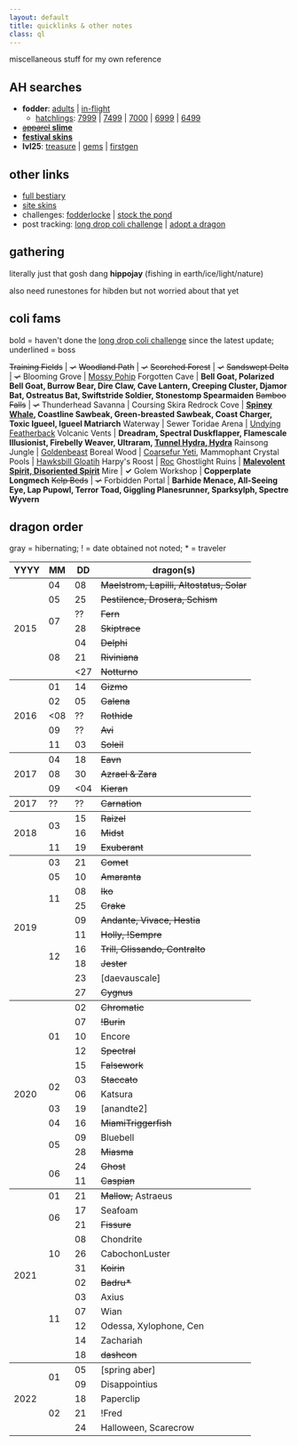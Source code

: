 ```yaml
---
layout: default
title: quicklinks & other notes
class: ql
---
```

miscellaneous stuff for my own reference

## AH searches

- <b>fodder</b>: [adults](https://www1.flightrising.com/auction-house/buy/realm/dragons?treasure_min=0&d_age=1&collapse=1) \| [in-flight](https://www1.flightrising.com/auction-house/buy/flight/dragons?treasure_min=0&d_age=1&collapse=1)
	- [hatchlings](https://www1.flightrising.com/auction-house/buy/realm/dragons?treasure_max=8000&d_named=0&d_age=0&sort=name_desc&nocollapse=1&collapse=1): [7999](https://www1.flightrising.com/auction-house/buy/realm/dragons?treasure_max=7999&d_named=0&d_age=0&sort=name_desc&nocollapse=1&collapse=1) \| [7499](https://www1.flightrising.com/auction-house/buy/realm/dragons?treasure_max=7499&d_named=0&d_age=0&sort=name_desc&nocollapse=1&collapse=1) \| [7000](https://www1.flightrising.com/auction-house/buy/realm/dragons?treasure_max=7000&d_named=0&d_age=0&sort=name_desc&nocollapse=1&collapse=1) \| [6999](https://www1.flightrising.com/auction-house/buy/realm/dragons?treasure_max=6999&d_named=0&d_age=0&sort=name_desc&nocollapse=1&collapse=1) \| [6499](https://www1.flightrising.com/auction-house/buy/realm/dragons?treasure_max=6499&d_named=0&d_age=0&sort=name_desc&nocollapse=1&collapse=1)
- [~~apparel~~ <b>slime</b>](https://www1.flightrising.com/auction-house/buy/realm/app?treasure_min=0&collapse=1)
- <b>[festival skins](https://www1.flightrising.com/auction-house/buy/realm/skins?treasure_max=35000&nocollapse=1&collapse=1)</b>
- <b>lvl25</b>: [treasure](https://www1.flightrising.com/auction-house/buy/realm/dragons?treasure_min=0&d_level_min=25&nocollapse=1&collapse=1) \| [gems](https://www1.flightrising.com/auction-house/buy/realm/dragons?gems_min=0&d_level_min=25&nocollapse=1&collapse=1) \| [firstgen](https://www1.flightrising.com/auction-house/buy/realm/dragons?d_level_min=25&d_gen1=1&nocollapse=1&collapse=1)

## other links

- [full bestiary](https://www1.flightrising.com/bestiary/138250?view=all&sort=id_asc)
- [site skins](https://www1.flightrising.com/game-database/items/skins?skin_type=admin&sort=id_asc)
- challenges: [fodderlocke](https://www1.flightrising.com/forums/qnc/3053421) \| [stock the pond](https://www1.flightrising.com/forums/qnc/3007022)
- post tracking: [long drop coli challenge](https://www1.flightrising.com/search/forums?term=&poster=Archaeoraptor&topicid=1971573&forum=&when=0&sort=recent) \| [adopt a dragon](https://www1.flightrising.com/search/forums?term=&poster=Archaeoraptor&topicid=2157925&forum=&when=0&sort=recent)

## gathering

literally just that gosh dang <b>hippojay</b> (fishing in earth/ice/light/nature)

also need runestones for hibden but not worried about that yet

## coli fams

bold = haven't done the [long drop coli challenge](https://www1.flightrising.com/search/forums?term=&poster=Archaeoraptor&topicid=1971573&forum=&when=0&sort=recent) since the latest update; underlined = boss

~~Training Fields~~ | <s>✓</s>
~~Woodland Path~~ | <s>✓</s>
~~Scorched Forest~~ | <s>✓</s>
~~Sandswept Delta~~ | <s>✓</s>
Blooming Grove | <u>Mossy Pohip</u>
Forgotten Cave | <b>Bell Goat, Polarized Bell Goat, Burrow Bear, Dire Claw, Cave Lantern, Creeping Cluster, Djamor Bat, Ostreatus Bat, Swiftstride Soldier, Stonestomp Spearmaiden</b>
~~Bamboo Falls~~ | <s>✓</s>
Thunderhead Savanna | Coursing Skira
Redrock Cove | <b><u>Spiney Whale</u>, Coastline Sawbeak, Green-breasted Sawbeak, Coast Charger, Toxic Igueel, Igueel Matriarch</b>
Waterway | Sewer Toridae
Arena | <u>Undying Featherback</u>
Volcanic Vents | <b>Dreadram, Spectral Duskflapper, Flamescale Illusionist, Firebelly Weaver, Ultraram, <u>Tunnel Hydra, Hydra</u></b>
Rainsong Jungle | <u>Goldenbeast</u>
Boreal Wood | <u>Coarsefur Yeti</u>, Mammophant
Crystal Pools | <u>Hawksbill Gloatih</u>
Harpy's Roost | <u>Roc</u>
Ghostlight Ruins | <b><u>Malevolent Spirit, Disoriented Spirit</u></b>
Mire | <b>✓</b>
Golem Workshop | <b>Copperplate Longmech</b>
~~Kelp Beds~~ | <s>✓</s>
Forbidden Portal | <b>Barhide Menace, All-Seeing Eye, Lap Pupowl, Terror Toad, Giggling Planesrunner, Sparksylph, Spectre Wyvern</b>

## dragon order

gray = hibernating; ! = date obtained not noted; \* = traveler

<table id="dragolist">
	<thead class="x"><tr><th>YYYY</th><th>MM</th><th>DD</th><th>dragon(s)</th></tr></thead>
	<tbody>
		<tr><td rowspan="8">2015</td><td>04</td><td>08</td><td><s>Maelstrom, Lapilli, Altostatus, Solar</s></td></tr>
		<tr><td>05</td><td>25</td><td><s>Pestilence, Drosera, Schism</s></td></tr>
		<tr><td rowspan="2">07</td><td>??</td><td><s>Fern</s></td></tr>
		<tr><td>28</td><td><s>Skiptrace</s></td></tr>
		<tr><td rowspan="3">08</td><td>04</td><td><s>Delphi</s></td></tr>
		<tr><td>21</td><td><s>Riviniana</s></td></tr>
		<tr><td><span><27</span></td><td><s>Notturno</s></td></tr>
	</tbody><tbody>
		<tr><td rowspan="5">2016</td><td>01</td><td>14</td><td><s>Gizmo</s></td></tr>
		<tr><td>02</td><td>05</td><td><s>Galena</s></td></tr>
		<tr><td><span><08</span></td><td>??</td><td><s>Rothide</s></td></tr>
		<tr><td>09</td><td>??</td><td><s>Avi</s></td></tr>
		<tr><td>11</td><td>03</td><td><s>Soleil</s></td></tr>
	</tbody><tbody>
		<tr><td rowspan="3">2017</td><td>04</td><td>18</td><td><s>Eavn</s></td></tr>
		<tr><td>08</td><td>30</td><td><s>Azrael & Zara</s></td></tr>
		<tr><td>09</td><td><span><04</span></td><td><s>Kieran</s></td></tr>
	</tbody>
	<tbody><tr><td>2017</td><td>??</td><td>??</td><td><s>Carnation</s></td></tr></tbody>
	<tbody>
		<tr><td rowspan="3">2018</td><td rowspan="2">03</td><td>15</td><td><s>Raizel</s></td></tr>
		<tr><td>16</td><td><s>Midst</s></td></tr>
		<tr><td>11</td><td>19</td><td><s>Exuberant</s></td></tr>
	</tbody><tbody>
		<tr><td rowspan="10">2019</td><td>03</td><td>21</td><td><s>Comet</s></td></tr>
		<tr><td>05</td><td>10</td><td><s>Amaranta</s></td></tr>
		<tr><td rowspan="2">11</td><td>08</td><td><s>Iko</s></td></tr>
		<tr><td>25</td><td><s>Crake</s></td></tr>
		<tr><td rowspan="6">12</td><td>09</td><td><s>Andante, Vivace, Hestia</s></td></tr>
		<tr><td>11</td><td><s>Holly, !Sempre</s></td></tr>
		<tr><td>16</td><td><s>Trill, Glissando, Contralto</s></td></tr>
		<tr><td>18</td><td><s>Jester</s></td></tr>
		<tr><td>23</td><td>[daevauscale]</td></tr>
		<tr><td>27</td><td><s>Cygnus</s></td></tr>
	</tbody><tbody>
		<tr><td rowspan="21">2020</td><td rowspan="5">01</td><td>02</td><td><s>Chromatic</s></td></tr>
		<tr><td>07</td><td><s>!Burin</s></td></tr>
		<tr><td>10</td><td>Encore</td></tr>
		<tr><td>12</td><td><s>Spectral</s></td></tr>
		<tr><td>15</td><td><s>Falsework</s></td></tr>
		<tr><td rowspan="2">02</td><td>03</td><td><s>Staccato</s></td></tr>
		<tr><td>06</td><td>Katsura</td></tr>
		<tr><td>03</td><td>19</td><td>[anandte2]</td></tr>
		<tr><td>04</td><td>16</td><td><s>MiamiTriggerfish</s></td></tr>
		<tr><td rowspan="2">05</td><td>09</td><td>Bluebell</td></tr>
		<tr><td>28</td><td><s>Miasma</s></td></tr>
		<tr><td rowspan="2">06</td><td>24</td><td><s>Ghost</s></td></tr>
		<tr><td>11</td><td><s>Caspian</s></td></tr>
	</tbody><tbody>
		<tr><td rowspan="12">2021</td><td>01</td><td>21</td><td><s>Mallow,</s> Astraeus</td></tr>
		<tr><td rowspan="2">06</td><td>17</td><td>Seafoam</td></tr>
		<tr><td>21</td><td><s>Fissure</s></td></tr>
		<tr><td rowspan="3">10</td><td>08</td><td>Chondrite</td></tr>
		<tr><td>26</td><td>CabochonLuster</td></tr>
		<tr><td>31</td><td><s>Koirin</s></td></tr>
		<tr><td rowspan="6">11</td><td>02</td><td><s>Badru*</s></td></tr>
		<tr><td>03</td><td>Axius</td></tr>
		<tr><td>07</td><td>Wian</td></tr>
		<tr><td>12</td><td>Odessa, Xylophone, Cen</td></tr>
		<tr><td>14</td><td>Zachariah</td></tr>
		<tr><td>18</td><td><s>dashcon</s></td></tr>
	</tbody><tbody>
		<tr><td rowspan="5">2022</td><td rowspan="2">01</td><td>05</td><td>[spring aber]</td></tr>
		<tr><td>09</td><td>Disappointius</td></tr>
		<tr><td rowspan="3">02</td><td>18</td><td>Paperclip</td></tr>
		<tr><td>21</td><td>!Fred</td></tr>
		<tr><td>24</td><td>Halloween, Scarecrow</td></tr>
	</tbody>
</table>
